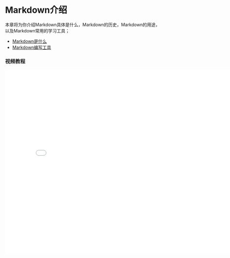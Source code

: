# Markdown介绍

本章将为你介绍Markdown具体是什么，Markdown的历史，Markdown的用途，以及Markdown常用的学习工具；  

* [Markdown是什么](introduction/whatisit.md)
* [Markdown编写工具](introduction/common_tools.md)

### 视频教程
<iframe src="//player.bilibili.com/player.html?aid=541796898&bvid=BV1ri4y1g7aX&cid=225928898&page=1" 
scrolling="no" border="0" frameborder="no" framespacing="0" allowfullscreen="true"
width="800" height="600" 
> </iframe>